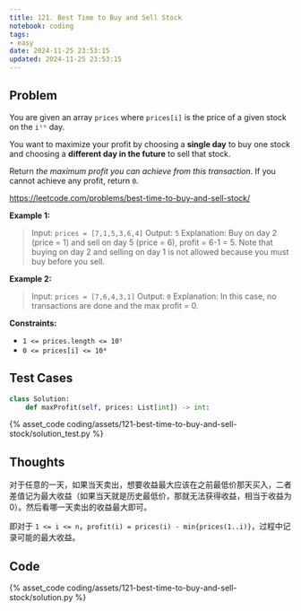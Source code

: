 ```yaml
---
title: 121. Best Time to Buy and Sell Stock
notebook: coding
tags:
- easy
date: 2024-11-25 23:53:15
updated: 2024-11-25 23:53:15
---
```

## Problem

You are given an array `prices` where `prices[i]` is the price of a given stock on the `iᵗʰ` day.

You want to maximize your profit by choosing a **single day** to buy one stock and choosing a **different day in the future** to sell that stock.

Return _the maximum profit you can achieve from this transaction_. If you cannot achieve any profit, return `0`.

<https://leetcode.com/problems/best-time-to-buy-and-sell-stock/>

**Example 1:**

> Input: `prices = [7,1,5,3,6,4]`
> Output: `5`
> Explanation: Buy on day 2 (price = 1) and sell on day 5 (price = 6), profit = 6-1 = 5.
> Note that buying on day 2 and selling on day 1 is not allowed because you must buy before you sell.

**Example 2:**

> Input: `prices = [7,6,4,3,1]`
> Output: `0`
> Explanation: In this case, no transactions are done and the max profit = 0.

**Constraints:**

- `1 <= prices.length <= 10⁵`
- `0 <= prices[i] <= 10⁴`

## Test Cases

``` python
class Solution:
    def maxProfit(self, prices: List[int]) -> int:
```

{% asset_code coding/assets/121-best-time-to-buy-and-sell-stock/solution_test.py %}

## Thoughts

对于任意的一天，如果当天卖出，想要收益最大应该在之前最低价那天买入，二者差值记为最大收益（如果当天就是历史最低价，那就无法获得收益，相当于收益为 0）。然后看哪一天卖出的收益最大即可。

即对于 `1 <= i <= n`，`profit(i) = prices(i) - min{prices(1..i)}`，过程中记录可能的最大收益。

## Code

{% asset_code coding/assets/121-best-time-to-buy-and-sell-stock/solution.py %}
